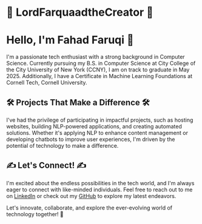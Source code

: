 # 🐎 LordFarquaadtheCreator 🦄

# Hello, I'm Fahad Faruqi 👋

I'm a passionate tech enthusiast with a strong background in Computer Science. Currently pursuing my B.S. in Computer Science at City College of the City University of New York (CCNY), I am on track to graduate in May 2025. 
Additionally, I have a Certificate in Machine Learning Foundations at Cornell Tech, Cornell University.

## 🛠️ Projects That Make a Difference 🛠️

I've had the privilege of participating in impactful projects, such as hosting websites, building NLP-powered applications, and creating automated solutions. Whether it's applying NLP to enhance content management or developing chatbots to improve user experiences, I'm driven by the potential of technology to make a difference.

## ✍️ Let's Connect! ✍️

I'm excited about the endless possibilities in the tech world, and I'm always eager to connect with like-minded individuals. Feel free to reach out to me on [LinkedIn](https://www.linkedin.com/in/fahadfaruqi42/) or check out my [GitHub](https://github.com/LordFarquaadtheCreator) to explore my latest endeavors.

Let's innovate, collaborate, and explore the ever-evolving world of technology together! 🚀
